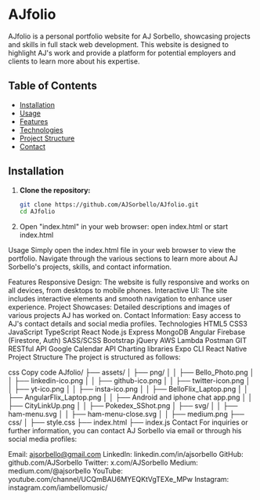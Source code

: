 # AJfolio

AJfolio is a personal portfolio website for AJ Sorbello, showcasing projects and skills in full stack web development. This website is designed to highlight AJ's work and provide a platform for potential employers and clients to learn more about his expertise.

## Table of Contents
- [Installation](#installation)
- [Usage](#usage)
- [Features](#features)
- [Technologies](#technologies)
- [Project Structure](#project-structure)
- [Contact](#contact)

## Installation

1. **Clone the repository:**
   ```sh
   git clone https://github.com/AJSorbello/AJfolio.git
   cd AJfolio

2. Open "index.html" in your web browser:
open index.html
or
start index.html

Usage
Simply open the index.html file in your web browser to view the portfolio. Navigate through the various sections to learn more about AJ Sorbello's projects, skills, and contact information.

Features
Responsive Design: The website is fully responsive and works on all devices, from desktops to mobile phones.
Interactive UI: The site includes interactive elements and smooth navigation to enhance user experience.
Project Showcases: Detailed descriptions and images of various projects AJ has worked on.
Contact Information: Easy access to AJ's contact details and social media profiles.
Technologies
HTML5
CSS3
JavaScript
TypeScript
React
Node.js
Express
MongoDB
Angular
Firebase (Firestore, Auth)
SASS/SCSS
Bootstrap
jQuery
AWS Lambda
Postman
GIT
RESTful API
Google Calendar API
Charting libraries
Expo CLI
React Native
Project Structure
The project is structured as follows:

css
Copy code
AJfolio/
├── assets/
│   ├── png/
│   │   ├── Bello_Photo.png
│   │   ├── linkedin-ico.png
│   │   ├── github-ico.png
│   │   ├── twitter-icon.png
│   │   ├── yt-ico.png
│   │   ├── insta-ico.png
│   │   ├── BelloFlix_Laptop.png
│   │   ├── AngularFlix_Laptop.png
│   │   ├── Android and iphone chat app.png
│   │   ├── CityLinkUp.png
│   │   ├── Pokedex_SShot.png
│   ├── svg/
│   │   ├── ham-menu.svg
│   │   ├── ham-menu-close.svg
│   │   ├── medium.png
├── css/
│   ├── style.css
├── index.html
├── index.js
Contact
For inquiries or further information, you can contact AJ Sorbello via email or through his social media profiles:

Email: ajsorbello@gmail.com
LinkedIn: linkedin.com/in/ajsorbello
GitHub: github.com/AJSorbello
Twitter: x.com/AJSorbello
Medium: medium.com/@ajsorbello
YouTube: youtube.com/channel/UCQmBAU6MYEQKtVgTEXe_MPw
Instagram: instagram.com/iambellomusic/
